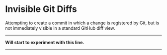 # Invisible Git Diffs

Attempting to create a commit in which a change is registered by Git, but is not immediately visible in a standard GitHub diff view.

---

**Will start to experiment with this line.**

---
